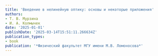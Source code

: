 ```yaml
---
title: 'Введение в нелинейную оптику: основы и некоторые приложения'
authors:
- Т. В. Мурзина
- И. А. Колмычек
date: '2025-01-01'
publishDate: '2025-03-14T15:51:11.266634Z'
publication_types:
- book
publication: '*Физический факультет МГУ имени М.В. Ломоносова*'
---
```

